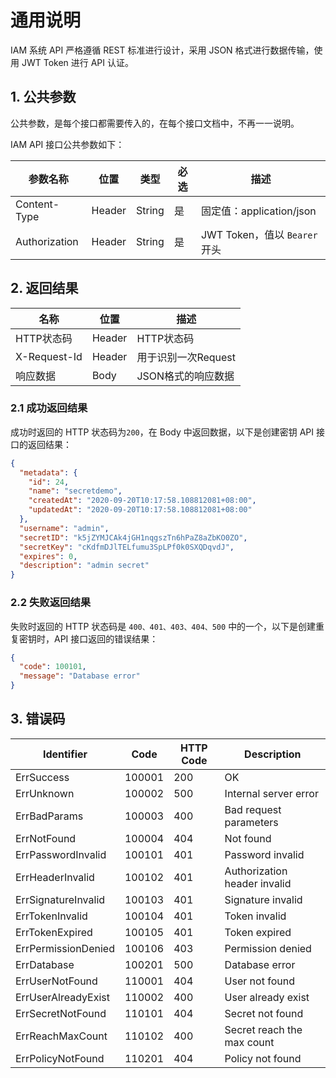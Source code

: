 # 通用说明

IAM 系统 API 严格遵循 REST 标准进行设计，采用 JSON 格式进行数据传输，使用 JWT Token 进行 API 认证。

## 1. 公共参数

公共参数，是每个接口都需要传入的，在每个接口文档中，不再一一说明。

IAM API 接口公共参数如下：

| 参数名称      | 位置   | 类型   | 必选 | 描述                          |
| ------------- | ------ | ------ | ---- | ----------------------------- |
| Content-Type  | Header | String | 是   | 固定值：application/json      |
| Authorization | Header | String | 是   | JWT Token，值以 `Bearer` 开头 |

## 2. 返回结果

| 名称         | 位置   | 描述                |
| ------------ | ------ | ------------------- |
| HTTP状态码   | Header | HTTP状态码          |
| X-Request-Id | Header | 用于识别一次Request |
| 响应数据     | Body   | JSON格式的响应数据  |


### 2.1 成功返回结果

成功时返回的 HTTP 状态码为`200`，在 Body 中返回数据，以下是创建密钥 API 接口的返回结果：

```json
{
  "metadata": {
    "id": 24,
    "name": "secretdemo",
    "createdAt": "2020-09-20T10:17:58.108812081+08:00",
    "updatedAt": "2020-09-20T10:17:58.108812081+08:00"
  },
  "username": "admin",
  "secretID": "k5jZYMJCAk4jGH1nqgszTn6hPaZ8aZbKO0ZO",
  "secretKey": "cKdfmDJlTELfumu3SpLPf0k0SXQDqvdJ",
  "expires": 0,
  "description": "admin secret"
}
```

### 2.2 失败返回结果

失败时返回的 HTTP 状态码是 `400、401、403、404、500` 中的一个，以下是创建重复密钥时，API 接口返回的错误结果：

```json
{
  "code": 100101,
  "message": "Database error"
}
```

## 3. 错误码

| Identifier          | Code   | HTTP Code | Description                  |
| ------------------- | ------ | --------- | ---------------------------- |
| ErrSuccess          | 100001 | 200       | OK                           |
| ErrUnknown          | 100002 | 500       | Internal server error        |
| ErrBadParams        | 100003 | 400       | Bad request parameters       |
| ErrNotFound         | 100004 | 404       | Not found                    |
| ErrPasswordInvalid  | 100101 | 401       | Password invalid             |
| ErrHeaderInvalid    | 100102 | 401       | Authorization header invalid |
| ErrSignatureInvalid | 100103 | 401       | Signature invalid            |
| ErrTokenInvalid     | 100104 | 401       | Token invalid                |
| ErrTokenExpired     | 100105 | 401       | Token expired                |
| ErrPermissionDenied | 100106 | 403       | Permission denied            |
| ErrDatabase         | 100201 | 500       | Database error               |
| ErrUserNotFound     | 110001 | 404       | User not found               |
| ErrUserAlreadyExist | 110002 | 400       | User already exist           |
| ErrSecretNotFound   | 110101 | 404       | Secret not found             |
| ErrReachMaxCount    | 110102 | 400       | Secret reach the max count   |
| ErrPolicyNotFound   | 110201 | 404       | Policy not found             |
